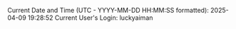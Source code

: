 Current Date and Time (UTC - YYYY-MM-DD HH:MM:SS formatted): 2025-04-09 19:28:52
Current User's Login: luckyaiman
